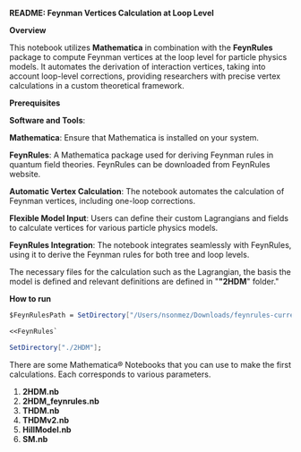 **README: Feynman Vertices Calculation at Loop Level**

**Overview**

This notebook utilizes **Mathematica** in combination with the **FeynRules** package to compute Feynman vertices at the loop level for particle physics models. It automates the derivation of interaction vertices, taking into account loop-level corrections, providing researchers with precise vertex calculations in a custom theoretical framework.

**Prerequisites**

**Software and Tools**:

**Mathematica**: Ensure that Mathematica is installed on your system.

**FeynRules**: A Mathematica package used for deriving Feynman rules in quantum field theories. FeynRules can be downloaded from FeynRules website.

**Automatic Vertex Calculation**: The notebook automates the calculation of Feynman vertices, including one-loop corrections.

**Flexible Model Input**: Users can define their custom Lagrangians and fields to calculate vertices for various particle physics models.

**FeynRules Integration**: The notebook integrates seamlessly with FeynRules, using it to derive the Feynman rules for both tree and loop levels.


The necessary files for the calculation such as the Lagrangian, the basis the model is defined and relevant definitions are defined in "**"2HDM**" folder."

**How to run**

```Mathematica
$FeynRulesPath = SetDirectory["/Users/nsonmez/Downloads/feynrules-current"];
```

```Mathematica
<<FeynRules`
```

```Mathematica
SetDirectory["./2HDM"];
```

There are some Mathematica® Notebooks that you can use to make the first calculations.
Each corresponds to various parameters.

1. **2HDM.nb**
2. **2HDM_feynrules.nb**
3. **THDM.nb**
4. **THDMv2.nb**
5. **HillModel.nb**
6. **SM.nb**



